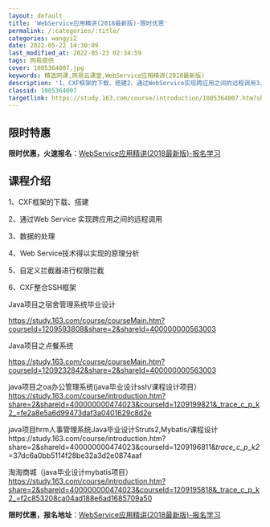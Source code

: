 ```yaml
---
layout: default
title: 'WebService应用精讲(2018最新版)-限时优惠'
permalink: /:categories/:title/
categories: wangyi2
date: 2022-05-22 14:30:09
last_modified_at: 2022-05-23 02:34:59
tags: 网易提供
cover: 1005364007.jpg
keywords: 精选网课,网易云课堂,WebService应用精讲(2018最新版)
description: '1、CXF框架的下载、搭建2、通过WebService实现跨应用之间的远程调用3、数据的处理4、WebService技术'
classid: 1005364007
targetlink: https://study.163.com/course/introduction/1005364007.htm?share=1&shareId=1025206652&utm_campaign=share&utm_medium=iphoneShare&utm_source=&utm_u=1025206652
---
```


## 限时特惠

**限时优惠，火速报名**：[WebService应用精讲(2018最新版)-报名学习](https://study.163.com/course/introduction/1005364007.htm?share=1&shareId=1025206652&utm_campaign=share&utm_medium=iphoneShare&utm_source=&utm_u=1025206652)

## 课程介绍

1、CXF框架的下载、搭建  

2、通过Web Service 实现跨应用之间的远程调用 

3、数据的处理 

4、Web Service技术得以实现的原理分析

5、自定义拦截器进行权限拦截

6、CXF整合SSH框架

Java项目之宿舍管理系统毕业设计

https://study.163.com/course/courseMain.htm?courseId=1209593808&share=2&shareId=400000000563003

Java项目之点餐系统

https://study.163.com/course/courseMain.htm?courseId=1209232842&share=2&shareId=400000000563003

java项目之oa办公管理系统(java毕业设计ssh/课程设计项目）https://study.163.com/course/introduction.htm?share=2&shareId=400000000474023&courseId=1209199821&_trace_c_p_k2_=fe2a8e5a6d99473daf3a0401629c8d2e

java项目hrm人事管理系统Java毕业设计Struts2,Mybatis/课程设计https://study.163.com/course/introduction.htm?share=2&shareId=400000000474023&courseId=1209196811&_trace_c_p_k2_=37dc6a0bb5114f28be32a3d2e0874aaf

淘淘商城（java毕业设计mybatis项目）https://study.163.com/course/introduction.htm?share=2&shareId=400000000474023&courseId=1209195818&_trace_c_p_k2_=f2c853208ca04ad188e6ad1685709a50

**限时优惠，报名地址**：[WebService应用精讲(2018最新版)-报名学习](https://study.163.com/course/introduction/1005364007.htm?share=1&shareId=1025206652&utm_campaign=share&utm_medium=iphoneShare&utm_source=&utm_u=1025206652)

